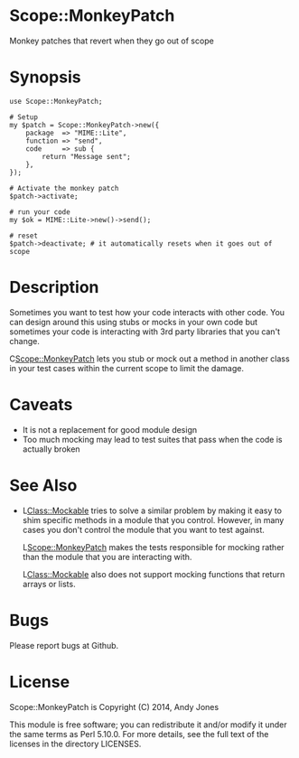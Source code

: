 Scope::MonkeyPatch
==================

Monkey patches that revert when they go out of scope

Synopsis
========

    use Scope::MonkeyPatch;

    # Setup
    my $patch = Scope::MonkeyPatch->new({
        package  => "MIME::Lite",
        function => "send",
        code     => sub {
            return "Message sent";
        },
    });

    # Activate the monkey patch
    $patch->activate;

    # run your code
    my $ok = MIME::Lite->new()->send();

    # reset
    $patch->deactivate; # it automatically resets when it goes out of scope

Description
===========

Sometimes you want to test how your code interacts with other code. You
can design around this using stubs or mocks in your own code but sometimes
your code is interacting with 3rd party libraries that you can't change.

C<Scope::MonkeyPatch> lets you stub or mock out a method in another class
in your test cases within the current scope to limit the damage.

Caveats
=======

 * It is not a replacement for good module design
 * Too much mocking may lead to test suites that pass when the code
   is actually broken

See Also
========

 * L<Class::Mockable> tries to solve a similar problem by making it easy
   to shim specific methods in a module that you control. However, in many
   cases you don't control the module that you want to test against.

   L<Scope::MonkeyPatch> makes the tests responsible for mocking
   rather than the module that you are interacting with.

   L<Class::Mockable> also does not support mocking functions that return
   arrays or lists.

Bugs
====

Please report bugs at Github.

License
=======

Scope::MonkeyPatch is Copyright (C) 2014, Andy Jones

This module is free software; you
can redistribute it and/or modify it under the same terms
as Perl 5.10.0. For more details, see the full text of the
licenses in the directory LICENSES.
